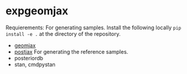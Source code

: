 # expgeomjax


Requierements:
For generating samples. Install the following locally `pip install -e .` at the directory of the repository.
 - [geomjax](https://github.com/williwilliams3/geomjax)
 - [postjax](https://github.com/williwilliams3/postjax)
For generating the reference samples.
 - posteriordb
 - stan, cmdpystan



